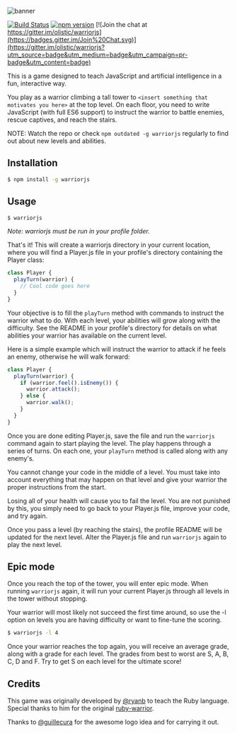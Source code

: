 ![banner](https://s3.amazonaws.com/f.cl.ly/items/2z1v1z1v0i1j0y192k30/WarriorJS%20Banner.png)

[![Build Status](https://travis-ci.org/olistic/warriorjs.svg?branch=master)](https://travis-ci.org/olistic/warriorjs)
[![npm version](https://badge.fury.io/js/warriorjs.svg)](http://badge.fury.io/js/warriorjs)
[![Join the chat at https://gitter.im/olistic/warriorjs](https://badges.gitter.im/Join%20Chat.svg)](https://gitter.im/olistic/warriorjs?utm_source=badge&utm_medium=badge&utm_campaign=pr-badge&utm_content=badge)

This is a game designed to teach JavaScript and artificial intelligence in a fun, interactive way.

You play as a warrior climbing a tall tower to `<insert something that motivates you here>` at the top level. On each floor, you need to write JavaScript (with full ES6 support) to instruct the warrior to battle enemies, rescue captives, and reach the stairs.

NOTE: Watch the repo or check `npm outdated -g warriorjs` regularly to find out about new levels and abilities.

## Installation

```bash
$ npm install -g warriorjs
```

## Usage

```bash
$ warriorjs
```
*Note: warriorjs must be run in your profile folder.*

That's it! This will create a warriorjs directory in your current location, where you will find a Player.js file in your profile's directory containing the Player class:

```javascript
class Player {
  playTurn(warrior) {
    // Cool code goes here
  }
}
```

Your objective is to fill the `playTurn` method with commands to instruct the warrior what to do. With each level, your abilities will grow along with the difficulty. See the README in your profile's directory for details on what abilities your warrior has available on the current level.

Here is a simple example which will instruct the warrior to attack if he feels an enemy, otherwise he will walk forward:

```javascript
class Player {
  playTurn(warrior) {
    if (warrior.feel().isEnemy()) {
      warrior.attack();
    } else {
      warrior.walk();
    }
  }
}
```

Once you are done editing Player.js, save the file and run the `warriorjs` command again to start playing the level. The play happens through a series of turns. On each one, your `playTurn` method is called along with any enemy's.

You cannot change your code in the middle of a level. You must take into account everything that may happen on that level and give your warrior the proper instructions from the start.

Losing all of your health will cause you to fail the level. You are not punished by this, you simply need to go back to your Player.js file, improve your code, and try again.

Once you pass a level (by reaching the stairs), the profile README will be updated for the next level. Alter the Player.js file and run `warriorjs` again to play the next level.

## Epic mode

Once you reach the top of the tower, you will enter epic mode. When running `warriorjs` again, it will run your current Player.js through all levels in the tower without stopping.

Your warrior will most likely not succeed the first time around, so use the -l option on levels you are having difficulty or want to fine-tune the scoring.

```bash
$ warriorjs -l 4
```

Once your warrior reaches the top again, you will receive an average grade, along with a grade for each level. The grades from best to worst are S, A, B, C, D and F. Try to get S on each level for the ultimate score!

## Credits

This game was originally developed by [@ryanb](https://github.com/ryanb) to teach the Ruby language. Special thanks to him for the original [ruby-warrior](https://github.com/ryanb/ruby-warrior).

Thanks to [@guillecura](https://github.com/guillecura) for the awesome logo idea and for carrying it out.








